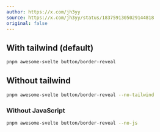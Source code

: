 ```yaml
---
author: https://x.com/jh3yy
source: https://x.com/jh3yy/status/1837591305029144818
original: false
---
```


## With tailwind (default)

```bash
pnpm awesome-svelte button/border-reveal
```

## Without tailwind

```bash
pnpm awesome-svelte button/border-reveal --no-tailwind
```

### Without JavaScript

```bash
pnpm awesome-svelte button/border-reveal --no-js
```